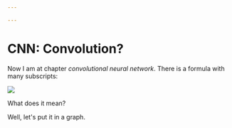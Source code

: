 ```yaml
---

---
```


# CNN: Convolution?

Now I am at chapter _convolutional neural network_. There is a formula with many subscripts:

![](D:\dingblog\source\img\convolution\formula.png)

What does it mean?

Well, let's put it in a graph. 
